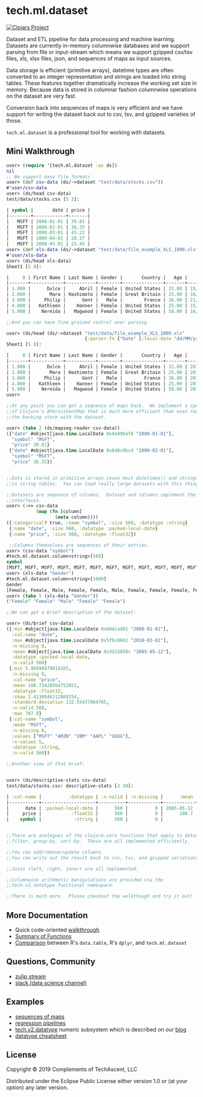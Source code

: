 # tech.ml.dataset


[![Clojars Project](https://img.shields.io/clojars/v/techascent/tech.ml.dataset.svg)](https://clojars.org/techascent/tech.ml.dataset)


Dataset and ETL pipeline for data processing and machine learning.  Datasets are
currently in-memory columnwise databases and we support parsing from file or
input-stream which means we support gzipped csv/tsv files, xls, xlsx files, json,
and sequences of maps as input sources.

Data storage is efficient (primitive arrays), datetime types are often converted to
an integer representation and strings are loaded into string tables.  These features
together dramatically increase the working set size in memory.  Because data is stored
in columnar fashion columnwise operations on the dataset are very fast.

Conversion back into sequences of maps is very efficient and we have support for
writing the dataset back out to csv, tsv, and gzipped varieties of those.

`tech.ml.dataset` is a professional tool for working with datasets.

## Mini Walkthrough

```clojure
user> (require '[tech.ml.dataset :as ds])
nil
;; We support many file formats
user> (def csv-data (ds/->dataset "test/data/stocks.csv"))
#'user/csv-data
user> (ds/head csv-data)
test/data/stocks.csv [5 3]:

| symbol |       date | price |
|--------+------------+-------|
|   MSFT | 2000-01-01 | 39.81 |
|   MSFT | 2000-02-01 | 36.35 |
|   MSFT | 2000-03-01 | 43.22 |
|   MSFT | 2000-04-01 | 28.37 |
|   MSFT | 2000-05-01 | 25.45 |
user> (def xls-data (ds/->dataset "test/data/file_example_XLS_1000.xls"))
#'user/xls-data
user> (ds/head xls-data)
Sheet1 [5 8]:

|     0 | First Name | Last Name | Gender |       Country |   Age |       Date |   Id |
|-------+------------+-----------+--------+---------------+-------+------------+------|
| 1.000 |      Dulce |     Abril | Female | United States | 32.00 | 15/10/2017 | 1562 |
| 2.000 |       Mara | Hashimoto | Female | Great Britain | 25.00 | 16/08/2016 | 1582 |
| 3.000 |     Philip |      Gent |   Male |        France | 36.00 | 21/05/2015 | 2587 |
| 4.000 |   Kathleen |    Hanner | Female | United States | 25.00 | 15/10/2017 | 3549 |
| 5.000 |    Nereida |   Magwood | Female | United States | 58.00 | 16/08/2016 | 2468 |

;;And you can have fine grained control over parsing

user> (ds/head (ds/->dataset "test/data/file_example_XLS_1000.xls"
                             {:parser-fn {"Date" [:local-date "dd/MM/yyyy"]}}))
Sheet1 [5 8]:

|     0 | First Name | Last Name | Gender |       Country |   Age |       Date |   Id |
|-------+------------+-----------+--------+---------------+-------+------------+------|
| 1.000 |      Dulce |     Abril | Female | United States | 32.00 | 2017-10-15 | 1562 |
| 2.000 |       Mara | Hashimoto | Female | Great Britain | 25.00 | 2016-08-16 | 1582 |
| 3.000 |     Philip |      Gent |   Male |        France | 36.00 | 2015-05-21 | 2587 |
| 4.000 |   Kathleen |    Hanner | Female | United States | 25.00 | 2017-10-15 | 3549 |
| 5.000 |    Nereida |   Magwood | Female | United States | 58.00 | 2016-08-16 | 2468 |
user>

;;At any point you can get a sequence of maps back.  We implement a special version
;;of Clojure's APersistentMap that is much more efficient than even records and shares
;;the backing store with the dataset.

user> (take 2 (ds/mapseq-reader csv-data))
({"date" #object[java.time.LocalDate 0x4a998af0 "2000-01-01"],
  "symbol" "MSFT",
  "price" 39.81}
 {"date" #object[java.time.LocalDate 0x6d8c0bcd "2000-02-01"],
  "symbol" "MSFT",
  "price" 36.35})


;;Data is stored in primitive arrays (even most datetimes!) and strings are stored
;;in string tables.  You can load really large datasets with this thing!

;;Datasets are sequence of columns.  Dataset and columns implement the clojure metdata
;;interfaces.
user> (->> csv-data
           (map (fn [column]
                  (meta column))))
({:categorical? true, :name "symbol", :size 560, :datatype :string}
 {:name "date", :size 560, :datatype :packed-local-date}
 {:name "price", :size 560, :datatype :float32})

 ;;Columns themselves are sequences of their entries.
user> (csv-data "symbol")
#tech.ml.dataset.column<string>[560]
symbol
[MSFT, MSFT, MSFT, MSFT, MSFT, MSFT, MSFT, MSFT, MSFT, MSFT, MSFT, MSFT, MSFT, MSFT, MSFT, MSFT, MSFT, MSFT, MSFT, MSFT, ...]
user> (xls-data "Gender")
#tech.ml.dataset.column<string>[1000]
Gender
[Female, Female, Male, Female, Female, Male, Female, Female, Female, Female, Female, Male, Female, Male, Female, Female, Female, Female, Female, Female, ...]
user> (take 5 (xls-data "Gender"))
("Female" "Female" "Male" "Female" "Female")

;;We can get a brief description of the dataset:

user> (ds/brief csv-data)
({:min #object[java.time.LocalDate 0x60dcad01 "2000-01-01"],
  :col-name "date",
  :max #object[java.time.LocalDate 0x5fbc8662 "2010-03-01"],
  :n-missing 0,
  :mean #object[java.time.LocalDate 0x3d13058c "2005-05-12"],
  :datatype :packed-local-date,
  :n-valid 560}
 {:min 5.96999979019165,
  :n-missing 0,
  :col-name "price",
  :mean 100.73428564752851,
  :datatype :float32,
  :skew 2.4130946312809254,
  :standard-deviation 132.55477064785,
  :n-valid 560,
  :max 707.0}
 {:col-name "symbol",
  :mode "MSFT",
  :n-missing 0,
  :values ["MSFT" "AMZN" "IBM" "AAPL" "GOOG"],
  :n-values 5,
  :datatype :string,
  :n-valid 560})

;;Another view of that brief:


user> (ds/descriptive-stats csv-data)
test/data/stocks.csv: descriptive-stats [3 10]:

| :col-name |          :datatype | :n-valid | :n-missing |      :mean | :mode |       :min |       :max | :standard-deviation | :skew |
|-----------+--------------------+----------+------------+------------+-------+------------+------------+---------------------+-------|
|      date | :packed-local-date |      560 |          0 | 2005-05-12 |       | 2000-01-01 | 2010-03-01 |                     |       |
|     price |           :float32 |      560 |          0 |      100.7 |       |      5.970 |      707.0 |               132.6 | 2.413 |
|    symbol |            :string |      560 |          0 |            |  MSFT |            |            |                     |       |


;;There are analogues of the clojure.core functions that apply to dataset:
;;filter, group-by, sort-by.  These are all implemented efficiently.

;;You can add/remove/update columns
;;You can write out the result back to csv, tsv, and gzipped variations of those.

;;Joins (left, right, inner) are all implemented.

;;Columnwise arithmetic manipulations are provided via the
;;tech.v2.datatype.functional namespace.

;;There is much more.  Please checkout the walkthough and try it out!
```

## More Documentation

* Quick code-oriented [walkthrough](docs/walkthrough.md)
* [Summary of Functions](https://github.com/genmeblog/techtest/wiki/Summary-of-functions)
* [Comparison](https://github.com/genmeblog/techtest/blob/master/src/techtest/datatable_dplyr.clj) between R's `data.table`, R's `dplyr`, and `tech.ml.dataset`


## Questions, Community
* [zulip stream](https://clojurians.zulipchat.com/#narrow/stream/236259-tech.2Eml.2Edataset.2Edev)
* [slack (data science channel)](https://clojurians.slack.com/archives/C0BQDEJ8M)


## Examples

* [sequences of maps](test/tech/ml/dataset/mapseq_test.clj)
* [regression pipelines](test/tech/ml/dataset/ames_test.clj)
* [tech.v2.datatype](https://github.com/techascent/tech.datatype) numeric subsystem
   which is described on our [blog](http://techascent.com/blog/datatype-library.html)
* [datatype cheatsheet](https://github.com/techascent/tech.datatype/blob/master/docs/cheatsheet.md)


## License

Copyright © 2019 Complements of TechAscent, LLC

Distributed under the Eclipse Public License either version 1.0 or (at
your option) any later version.
